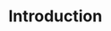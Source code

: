 [//]: # (Subsection:null)
[//]: # (Previous:null)
[//]: # (Next:StartWithGAML)
[//]: # (Prerequisite:[])


# Introduction